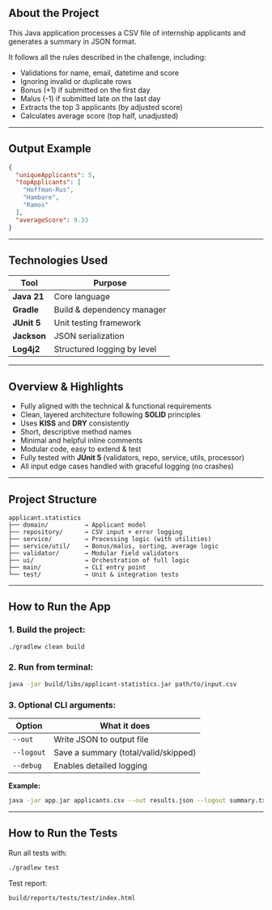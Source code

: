 ##  About the Project

This Java application processes a CSV file of internship applicants and generates a summary in JSON format.

It follows all the rules described in the challenge, including:
- Validations for name, email, datetime and score
- Ignoring invalid or duplicate rows
- Bonus (+1) if submitted on the first day
- Malus (-1) if submitted late on the last day
- Extracts the top 3 applicants (by adjusted score)
- Calculates average score (top half, unadjusted)

---

##  Output Example

```json
{
  "uniqueApplicants": 5,
  "topApplicants": [
    "Hoffman-Rus",
    "Hambare",
    "Ramos"
  ],
  "averageScore": 9.33
}
```

---

##  Technologies Used

| Tool        | Purpose                           |
|-------------|------------------------------------|
| **Java 21** | Core language                      |
| **Gradle**  | Build & dependency manager         |
| **JUnit 5** | Unit testing framework             |
| **Jackson** | JSON serialization                 |
| **Log4j2**  | Structured logging by level        |

---

##  Overview & Highlights

- Fully aligned with the technical & functional requirements  
- Clean, layered architecture following **SOLID** principles  
- Uses **KISS** and **DRY** consistently  
- Short, descriptive method names  
- Minimal and helpful inline comments  
- Modular code, easy to extend & test  
- Fully tested with **JUnit 5** (validators, repo, service, utils, processor)  
- All input edge cases handled with graceful logging (no crashes)

---

##  Project Structure

```
applicant.statistics
├── domain/          → Applicant model
├── repository/      → CSV input + error logging
├── service/         → Processing logic (with utilities)
├── service/util/    → Bonus/malus, sorting, average logic
├── validator/       → Modular field validators
├── ui/              → Orchestration of full logic
├── main/            → CLI entry point
└── test/            → Unit & integration tests
```

---

##  How to Run the App

### 1. Build the project:
```bash
./gradlew clean build
```

### 2. Run from terminal:
```bash
java -jar build/libs/applicant-statistics.jar path/to/input.csv
```

### 3. Optional CLI arguments:

| Option     | What it does                        |
|------------|-------------------------------------|
| `--out`    | Write JSON to output file           |
| `--logout` | Save a summary (total/valid/skipped)|
| `--debug`  | Enables detailed logging            |

**Example:**
```bash
java -jar app.jar applicants.csv --out results.json --logout summary.txt --debug
```

---

## How to Run the Tests

Run all tests with:
```bash
./gradlew test
```

Test report:
```
build/reports/tests/test/index.html
```
